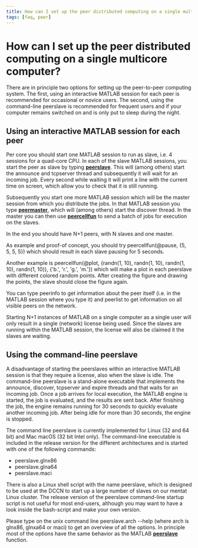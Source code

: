 ```yaml
---
title: How can I set up the peer distributed computing on a single multicore computer?
tags: [faq, peer]
---
```


# How can I set up the peer distributed computing on a single multicore computer?

There are in principle two options for setting up the peer-to-peer computing system. The first, using an interactive MATLAB session for each peer is recommended for occasional or novice users. The second, using the command-line peerslave is recommended for frequent users and if your computer remains switched on and is only put to sleep during the night.

## Using an interactive MATLAB session for each peer

Per core you should start one MATLAB session to run as slave, i.e. 4 sessions for a quad-core CPU. In each of the slave MATLAB sessions, you start the peer as slave by typing **[peerslave](/reference/peerslave)**. This will (among others) start the announce and tcpserver thread and subsequently it will wait for an incoming job. Every second while waiting it will print a line with the current time on screen, which allow you to check that it is still running.

Subsequently you start one more MATLAB session which will be the master session from which you distribute the jobs. In that MATLAB session you type **[peermaster](/reference/peermaster)**, which will (among others) start the discover thread. In the master you can then use **[peercellfun](/reference/peercellfun)** to send a batch of jobs for execution on the slaves.

In the end you should have N+1 peers, with N slaves and one master.

As example and proof-of concept, you should try
peercellfun(@pause, {5, 5, 5, 5})
which should result in each slave pausing for 5 seconds.

Another example is
peercellfun(@plot, {randn(1, 10), randn(1, 10), randn(1, 10), randn(1, 10)}, {'b.', 'r.', 'g.', 'm.'})
which will make a plot in each peerslave with different colored random points. After creating the figure and drawing the points, the slave should close the figure again.

You can type
peerinfo
to get information about the peer itself (i.e. in the MATLAB session where you type it) and
peerlist
to get information on all visible peers on the network.

Starting N+1 instances of MATLAB on a single computer as a single user will only result in a single (network) license being used. Since the slaves are running within the MATLAB session, the license will also be claimed it the slaves are waiting.

## Using the command-line peerslave

A disadvantage of starting the peerslaves within an interactive MATLAB session is that they require a license, also when the slave is idle. The command-line peerslave is a stand-alone executable that implements the announce, discover, tcpserver and expire threads and that waits for an incoming job. Once a job arrives for local execution, the MATLAB engine is started, the job is evaluated, and the results are sent back. After finishing the job, the engine remains running for 30 seconds to quickly evaluate another incoming job. After being idle for more than 30 seconds, the engine is stopped.

The command line peerslave is currently implemented for Linux (32 and 64 bit) and Mac macOS (32 bit Intel only). The command-line executable is included in the release version for the different architectures and is started with one of the following commands:

- peerslave.glnx86
- peerslave.glna64
- peerslave.maci

There is also a Linux shell script with the name peerslave, which is designed to be used at the DCCN to start up a large number of slaves on our mentat Linux cluster. The release version of the peerslave command-line startup script is not useful for most end-users, although you may want to have a look inside the bash-script and make your own version.

Please type on the unix command line
peerslave.arch --help
(where arch is glnx86, glnxa64 or maci) to get an overview of all the options. In principle most of the options have the same behavior as the MATLAB **[peerslave](/reference/peerslave)** function.
